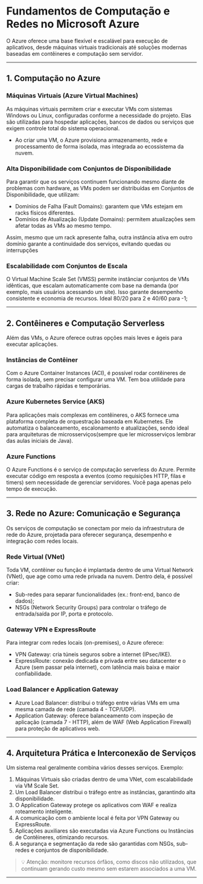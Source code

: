 # Fundamentos de Computação e Redes no Microsoft Azure

O Azure oferece uma base flexível e escalável para execução de aplicativos, desde máquinas virtuais tradicionais até soluções modernas baseadas em contêineres e computação sem servidor.

---

## 1. Computação no Azure

### Máquinas Virtuais (Azure Virtual Machines)

As máquinas virtuais permitem criar e executar VMs com sistemas Windows ou Linux, configuradas conforme a necessidade do projeto. Elas são utilizadas para hospedar aplicações, bancos de dados ou serviços que exigem controle total do sistema operacional.

- Ao criar uma VM, o Azure provisiona armazenamento, rede e processamento de forma isolada, mas integrada ao ecossistema da nuvem.

### Alta Disponibilidade com Conjuntos de Disponibilidade

Para garantir que os serviços continuem funcionando mesmo diante de problemas com hardware, as VMs podem ser distribuídas em Conjuntos de Disponibilidade, que utilizam:

- Domínios de Falha (Fault Domains): garantem que VMs estejam em racks físicos diferentes.
- Domínios de Atualização (Update Domains): permitem atualizações sem afetar todas as VMs ao mesmo tempo.

Assim, mesmo que um rack apresente falha, outra instância ativa em outro domínio garante a continuidade dos serviços, evitando quedas ou interrupções

### Escalabilidade com Conjuntos de Escala

O Virtual Machine Scale Set (VMSS) permite instânciar conjuntos de VMs idênticas, que escalam automaticamente com base na demanda (por exemplo, mais usuários acessando um site). Isso garante desempenho consistente e economia de recursos.
Ideal 80/20 para 2 e 40/60 para -1;

---

## 2. Contêineres e Computação Serverless

Além das VMs, o Azure oferece outras opções mais leves e ágeis para executar aplicações.

### Instâncias de Contêiner

Com o Azure Container Instances (ACI), é possível rodar contêineres de forma isolada, sem precisar configurar uma VM. Tem boa utilidade para cargas de trabalho rápidas e temporárias.

### Azure Kubernetes Service (AKS)

Para aplicações mais complexas em contêineres, o AKS fornece uma plataforma completa de orquestração baseada em Kubernetes. Ele automatiza o balanceamento, escalonamento e atualizações, sendo ideal para arquiteturas de microsserviços(sempre que ler microsserviços lembrar das aulas iniciais de Java).

### Azure Functions

O Azure Functions é o serviço de computação serverless do Azure. Permite executar código em resposta a eventos (como requisições HTTP, filas e timers) sem necessidade de gerenciar servidores. Você paga apenas pelo tempo de execução.

---

## 3. Rede no Azure: Comunicação e Segurança

Os serviços de computação se conectam por meio da infraestrutura de rede do Azure, projetada para oferecer segurança, desempenho e integração com redes locais.

### Rede Virtual (VNet)

Toda VM, contêiner ou função é implantada dentro de uma Virtual Network (VNet), que age como uma rede privada na nuvem. Dentro dela, é possível criar:

- Sub-redes para separar funcionalidades (ex.: front-end, banco de dados);
- NSGs (Network Security Groups) para controlar o tráfego de entrada/saída por IP, porta e protocolo.

### Gateway VPN e ExpressRoute

Para integrar com redes locais (on-premises), o Azure oferece:

- VPN Gateway: cria túneis seguros sobre a internet (IPsec/IKE).
- ExpressRoute: conexão dedicada e privada entre seu datacenter e o Azure (sem passar pela internet), com latência mais baixa e maior confiabilidade.

### Load Balancer e Application Gateway

- Azure Load Balancer: distribui o tráfego entre várias VMs em uma mesma camada de rede (camada 4 - TCP/UDP).
- Application Gateway: oferece balanceamento com inspeção de aplicação (camada 7 - HTTP), além de WAF (Web Application Firewall) para proteção de aplicativos web.

---

## 4. Arquitetura Prática e Interconexão de Serviços

Um sistema real geralmente combina vários desses serviços. Exemplo:

1. Máquinas Virtuais são criadas dentro de uma VNet, com escalabilidade via VM Scale Set.
2. Um Load Balancer distribui o tráfego entre as instâncias, garantindo alta disponibilidade.
3. O Application Gateway protege os aplicativos com WAF e realiza roteamento inteligente.
4. A comunicação com o ambiente local é feita por VPN Gateway ou ExpressRoute.
5. Aplicações auxiliares são executadas via Azure Functions ou Instâncias de Contêineres, otimizando recursos.
6. A segurança e segmentação da rede são garantidas com NSGs, sub-redes e conjuntos de disponibilidade.

> 💡 Atenção: monitore recursos órfãos, como discos não utilizados, que continuam gerando custo mesmo sem estarem associados a uma VM.

---

